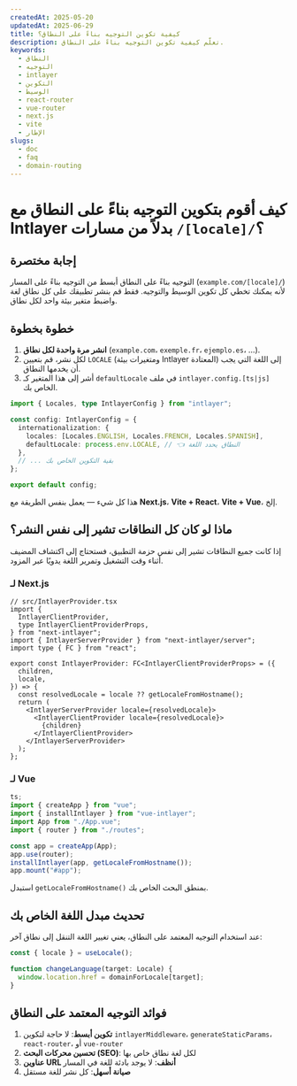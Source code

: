 ```yaml
---
createdAt: 2025-05-20
updatedAt: 2025-06-29
title: كيفية تكوين التوجيه بناءً على النطاق؟
description: تعلّم كيفية تكوين التوجيه بناءً على النطاق.
keywords:
  - النطاق
  - التوجيه
  - intlayer
  - التكوين
  - الوسيط
  - react-router
  - vue-router
  - next.js
  - vite
  - الإطار
slugs:
  - doc
  - faq
  - domain-routing
---
```


# كيف أقوم بتكوين **التوجيه بناءً على النطاق** مع Intlayer بدلاً من مسارات `/[locale]/`؟

## إجابة مختصرة

التوجيه بناءً على النطاق أبسط من التوجيه بناءً على المسار (`example.com/[locale]/`) لأنه يمكنك تخطي كل تكوين الوسيط والتوجيه. فقط قم بنشر تطبيقك على كل نطاق لغة واضبط متغير بيئة واحد لكل نطاق.

## خطوة بخطوة

1. **انشر مرة واحدة لكل نطاق** (`example.com`، `exemple.fr`، `ejemplo.es`، …).
2. لكل نشر، قم بتعيين `LOCALE` (ومتغيرات بيئة Intlayer المعتادة) إلى اللغة التي يجب أن يخدمها النطاق.
3. أشر إلى هذا المتغير كـ `defaultLocale` في ملف `intlayer.config.[ts|js]` الخاص بك.

```ts
import { Locales, type IntlayerConfig } from "intlayer";

const config: IntlayerConfig = {
  internationalization: {
    locales: [Locales.ENGLISH, Locales.FRENCH, Locales.SPANISH],
    defaultLocale: process.env.LOCALE, // 👈 النطاق يحدد اللغة
  },
  // ... بقية التكوين الخاص بك
};

export default config;
```

هذا كل شيء — يعمل بنفس الطريقة مع **Next.js**، **Vite + React**، **Vite + Vue**، إلخ.

## ماذا لو كان كل النطاقات تشير إلى نفس النشر؟

إذا كانت جميع النطاقات تشير إلى نفس حزمة التطبيق، فستحتاج إلى اكتشاف المضيف أثناء وقت التشغيل وتمرير اللغة يدويًا عبر المزود.

### لـ Next.js

```tsx
// src/IntlayerProvider.tsx
import {
  IntlayerClientProvider,
  type IntlayerClientProviderProps,
} from "next-intlayer";
import { IntlayerServerProvider } from "next-intlayer/server";
import type { FC } from "react";

export const IntlayerProvider: FC<IntlayerClientProviderProps> = ({
  children,
  locale,
}) => {
  const resolvedLocale = locale ?? getLocaleFromHostname();
  return (
    <IntlayerServerProvider locale={resolvedLocale}>
      <IntlayerClientProvider locale={resolvedLocale}>
        {children}
      </IntlayerClientProvider>
    </IntlayerServerProvider>
  );
};
```

### لـ Vue

```ts
ts;
import { createApp } from "vue";
import { installIntlayer } from "vue-intlayer";
import App from "./App.vue";
import { router } from "./routes";

const app = createApp(App);
app.use(router);
installIntlayer(app, getLocaleFromHostname());
app.mount("#app");
```

استبدل `getLocaleFromHostname()` بمنطق البحث الخاص بك.

## تحديث مبدل اللغة الخاص بك

عند استخدام التوجيه المعتمد على النطاق، يعني تغيير اللغة التنقل إلى نطاق آخر:

```ts
const { locale } = useLocale();

function changeLanguage(target: Locale) {
  window.location.href = domainForLocale[target];
}
```

## فوائد التوجيه المعتمد على النطاق

1. **تكوين أبسط**: لا حاجة لتكوين `intlayerMiddleware`، `generateStaticParams`، `react-router`، أو `vue-router`
2. **تحسين محركات البحث (SEO)**: لكل لغة نطاق خاص بها
3. **عناوين URL أنظف**: لا يوجد بادئة للغة في المسار
4. **صيانة أسهل**: كل نشر للغة مستقل

